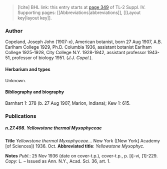 > [!cite] BHL link: this entry starts at [page 349](https://www.biodiversitylibrary.org/item/103860#page/359/mode/1up) of TL-2 Suppl. IV.
> Supporting pages: [[Abbreviations|abbreviations]], [[Layout key|layout key]].

### Author

Copeland, Joseph John (1907-x), American botanist, born 27 Aug 1907, A.B. Earlham College 1929, Ph.D. Columbia 1936, assistant botanist Earlham College 1925-1928, City College N.Y. 1928-1942, assistant professor 1943-51, professor of biology 1951. (*J.J. Copel.*).

#### Herbarium and types

Unknown.

#### Bibliography and biography

Barnhart 1: 378 (b. 27 Aug 1907, Marion, Indiana); Kew 1: 615.

### Publications

##### n.27.498. Yellowstone thermal Myxophyceae

**Title**
*Yellowstone thermal Myxophyceae*... New York (\[New York\] Academy \[of Sciences\]) 1936. Oct.
**Abbreviated title**: *Yellowstone Myxophyc.*

**Notes**
*Publ*.: 25 Nov 1936 (date on cover-t.p.), cover-t.p., p. \[i\]-vi, \[1\]-229. *Copy*: L. – Issued as Ann. N.Y., Acad. Sci. 36, art. 1.


